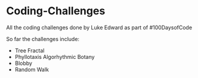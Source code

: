 # Coding-Challenges
All the coding challenges done by Luke Edward as part of #100DaysofCode

So far the challenges include:

- Tree Fractal
- Phyllotaxis Algorhythmic Botany
- Blobby
- Random Walk

